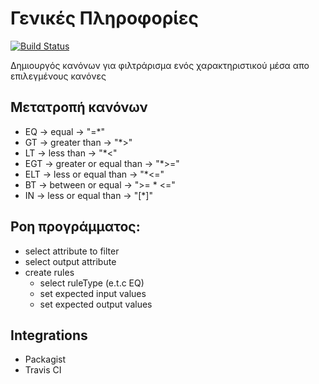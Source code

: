 # Γενικές Πληροφορίες
[![Build Status](https://travis-ci.org/dimkl/ruleset.svg?branch=master)](https://travis-ci.org/dimkl/ruleset)

Δημιουργός κανόνων για φιλτράρισμα ενός χαρακτηριστικού μέσα απο επιλεγμένους κανόνες
## Μετατροπή κανόνων
* EQ 	-> equal 			-> "=*"
* GT 	-> greater than 		-> "*>"
* LT 	-> less than 			-> "*<"
* EGT   -> greater or equal than 	-> "*>="
* ELT   -> less or equal than 		-> "*<="
* BT 	-> between or equal		-> ">= * <="
* IN 	-> less or equal than 		-> "[*]"
## Ροη προγράμματος:
* select attribute to filter
* select output attribute
* create rules
	* select ruleType (e.t.c EQ)
	* set expected input values
	* set expected output values
## Integrations 
* Packagist
* Travis CI
